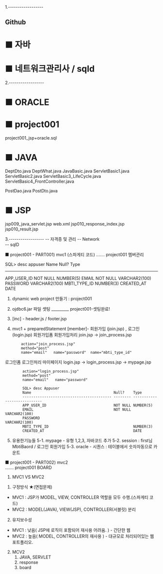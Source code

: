 1.------------------
## Github
# ■ 자바
# ■ 네트워크관리사 / sqld



2.------------------
# ■ ORACLE
# ■ project001
project001_jsp+oracle.sql

# ■ JAVA
DeptDto.java
DeptWhat.java
JavaBasic.java
ServletBasic1.java
ServletBasic2.java
ServletBasic3_LifeCycle.java
ServletBasic4_FrontController.java

PostDao.java
PostDto.java


# ■ JSP
jsp009_java_servlet.jsp
web.xml
jsp010_response_index.jsp
jsp010_result.jsp

3.------------------
-- 자격증 및 관리
-- Network  
-- sqlD

■ project001 - PART001) mvc1 (스파게티 코드)
....... project001  멤버관리

SQL> desc appuser
 Name                                      Null?    Type
 ----------------------------------------- -------- ----------------------------
 APP_USER_ID                               NOT NULL NUMBER(5)
 EMAIL                                     NOT NULL VARCHAR2(100)
 PASSWORD                                           VARCHAR2(100)
 MBTI_TYPE_ID                                       NUMBER(3)
 CREATED_AT                                         DATE
 
1. dynamic web project  만들기 : project001
2. ojdbc6.jar 파일 셋팅               _________ project001-셋팅완료!
3. [inc] - header.js / footer.jsp
4.  mvc1 + preparedStatement
   [member]- 회원가입 (join.jsp) , 로그인 (login.jsp)
   회원가입폼    회원가입처리
   join.jsp  → join_process.jsp     

            action="join_process.jsp"
            method="post"
            name="email"   name="password"  name="mbti_type_id"

   로그인폼      로그인처리            마이페이지
   login.jsp  → login_process.jsp    → mypage.jsp 

            action="login_process.jsp"
            method="post"
            name="email"   name="password"

            SQL> desc Appuser
            Name                                      Null?    Type
            ----------------------------------------- -------- ----------------------------
            APP_USER_ID                               NOT NULL NUMBER(5)
            EMAIL                                     NOT NULL VARCHAR2(100)
            PASSWORD                                           VARCHAR2(100)
            MBTI_TYPE_ID                                       NUMBER(3)
            CREATED_AT                                         DATE


5. 유용한기능들
   5-1. mypage -  유형 1,2,3,  자바코드 추가
   5-2. session : first님      MbtiBaord   /  로그인 회원가입
   5-3. oracle - 시퀀스 : 테이블에서 숫자자동으로 카운트


■ project001 -  PART002) mvc2  
....... project001  BOARD

1.  MVC1    VS      MVC2
1) 구정방식 ★(면접문제)
- MVC1 : JSP가  MODEL, VIEW, CONTROLLER 역할을 모두 수행.(스파게티 코드)
- MVC2 :        MODEL(JAVA), VIEW(JSP), CONTROLLER(서블릿) 분리 

2) 유지보수성
- MVC1 : 낮음( JSP에 로직이 포함되어 재사용 어려움. ) - 간단한 웹
- MVC2 : 높음( MODEL, CONTROLLER의 재사용 ) - 대규모로 처리되어있는 웹 포트폴리오. 

2. MCV2
    1) JAVA, SERVLET
    2) response 
    3) board 


